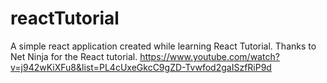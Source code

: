 # reactTutorial
A simple react application created while learning React Tutorial. Thanks to Net Ninja for the React tutorial.
https://www.youtube.com/watch?v=j942wKiXFu8&list=PL4cUxeGkcC9gZD-Tvwfod2gaISzfRiP9d
